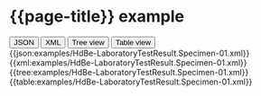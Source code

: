 # {{page-title}} example

<div>
  <div class="tab">
     <button class="tablinks active" onclick="openTab(event, 'JSON')">JSON</button>
     <button class="tablinks" onclick="openTab(event, 'XML')">XML</button>
     <button class="tablinks" onclick="openTab(event, 'Tree view')">Tree view</button>
     <button class="tablinks" onclick="openTab(event, 'Table view')">Table view</button>   
  </div>

  <div id="JSON" class="tabcontent" style="display:block">
      {{json:examples/HdBe-LaboratoryTestResult.Specimen-01.xml}}
  </div>
  <div id="XML" class="tabcontent">
      {{xml:examples/HdBe-LaboratoryTestResult.Specimen-01.xml}}
  </div>
  <div id="Tree view" class="tabcontent">
      {{tree:examples/HdBe-LaboratoryTestResult.Specimen-01.xml}}
  </div>
  <div id="Table view" class="tabcontent">
      {{table:examples/HdBe-LaboratoryTestResult.Specimen-01.xml}}
  </div>

</div>

